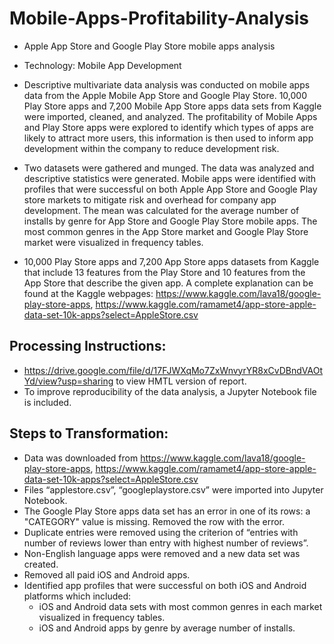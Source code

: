 # Mobile-Apps-Profitability-Analysis
- Apple App Store and Google Play Store mobile apps analysis

- Technology: Mobile App Development

- Descriptive multivariate data analysis was conducted on mobile apps data from the Apple Mobile App Store and Google Play Store. 10,000 Play Store apps and 7,200 Mobile App Store apps data sets from Kaggle were imported, cleaned, and analyzed. The profitability of Mobile Apps and Play Store apps were explored to identify which types of apps are likely to attract more users, this information is then used to inform app development within the company to reduce development risk.

- Two datasets were gathered and munged. The data was analyzed and descriptive statistics were generated. Mobile apps were identified with profiles that were successful on both Apple App Store and Google Play store markets to mitigate risk and overhead for company app development. The mean was calculated for the average number of installs by genre for App Store and Google Play Store mobile apps. The most common genres in the App Store market and Google Play Store market were visualized in frequency tables.

- 10,000 Play Store apps and 7,200 App Store apps datasets from Kaggle that include 13 features from the Play Store and 10 features from the App Store that describe the given app. A complete explanation can be found at the Kaggle webpages: https://www.kaggle.com/lava18/google-play-store-apps, https://www.kaggle.com/ramamet4/app-store-apple-data-set-10k-apps?select=AppleStore.csv

## Processing Instructions:
- https://drive.google.com/file/d/17FJWXqMo7ZxWnvyrYR8xCvDBndVAOtYd/view?usp=sharing to view HMTL version of report.
- To improve reproducibility of the data analysis, a Jupyter Notebook file is included.

## Steps to Transformation:
- Data was downloaded from https://www.kaggle.com/lava18/google-play-store-apps, https://www.kaggle.com/ramamet4/app-store-apple-data-set-10k-apps?select=AppleStore.csv
- Files “applestore.csv”, “googleplaystore.csv” were imported into Jupyter Notebook.
- The Google Play Store apps data set has an error in one of its rows: a "CATEGORY" value is missing. Removed the row with the error.
- Duplicate entries were removed using the criterion of “entries with number of reviews lower than entry with highest number of reviews”.
- Non-English language apps were removed and a new data set was created.
- Removed all paid iOS and Android apps.
- Identified app profiles that were successful on both iOS and Android platforms which
included:
  - iOS and Android data sets with most common genres in each market visualized in frequency tables.
  - iOS and Android apps by genre by average number of installs.


